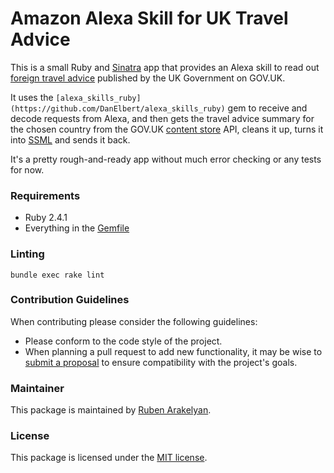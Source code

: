 # Amazon Alexa Skill for UK Travel Advice

This is a small Ruby and [Sinatra](http://www.sinatrarb.com) app that provides an Alexa skill to read out [foreign travel advice](https://www.gov.uk/foreign-travel-advice) published by the UK Government on GOV.UK.

It uses the `[alexa_skills_ruby](https://github.com/DanElbert/alexa_skills_ruby)` gem to receive and decode requests from Alexa, and then gets the travel advice summary for the chosen country from the GOV.UK [content store](https://github.com/alphagov/content-store) API, cleans it up, turns it into [SSML](https://en.wikipedia.org/wiki/Speech_Synthesis_Markup_Language) and sends it back.

It's a pretty rough-and-ready app without much error checking or any tests for now.

### Requirements

- Ruby 2.4.1
- Everything in the [Gemfile](https://github.com/rubenarakelyan/alexa-uk-travel-advice/blob/master/Gemfile)

### Linting

`bundle exec rake lint`

### Contribution Guidelines

When contributing please consider the following guidelines:

- Please conform to the code style of the project.
- When planning a pull request to add new functionality, it may be wise to [submit a proposal](https://github.com/rubenarakelyan/alexa-uk-travel-advice/issues/new) to ensure compatibility with the project's goals.

### Maintainer

This package is maintained by [Ruben Arakelyan](https://ruben.am/).

### License

This package is licensed under the [MIT license](https://github.com/rubenarakelyan/alexa-uk-travel-advice/blob/master/LICENSE).
